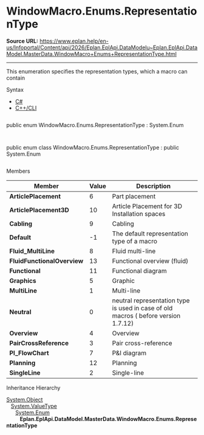 # WindowMacro.Enums.RepresentationType

**Source URL:** https://www.eplan.help/en-us/Infoportal/Content/api/2026/Eplan.EplApi.DataModelu~Eplan.EplApi.DataModel.MasterData.WindowMacro+Enums+RepresentationType.html

---

This enumeration specifies the representation types, which a macro can contain

Syntax

- [C#](#i-syntax-CS)
- [C++/CLI](#i-syntax-CPP2005)

```
```
public enum WindowMacro.Enums.RepresentationType : System.Enum
```
```

```
```
public enum class WindowMacro.Enums.RepresentationType : public System.Enum
```
```

Members

| Member | Value | Description |
| --- | --- | --- |
| **ArticlePlacement** | 6 | Part placement |
| **ArticlePlacement3D** | 10 | Article Placement for 3D Installation spaces |
| **Cabling** | 9 | Cabling |
| **Default** | -1 | The default representation type of a macro |
| **Fluid\_MultiLine** | 8 | Fluid multi-line |
| **FluidFunctionalOverview** | 13 | Functional overview (fluid) |
| **Functional** | 11 | Functional diagram |
| **Graphics** | 5 | Graphic |
| **MultiLine** | 1 | Multi-line |
| **Neutral** | 0 | neutral representation type is used in case of old macros ( before version 1.7.12) |
| **Overview** | 4 | Overview |
| **PairCrossReference** | 3 | Pair cross-reference |
| **PI\_FlowChart** | 7 | P&I diagram |
| **Planning** | 12 | Planning |
| **SingleLine** | 2 | Single-line |

Inheritance Hierarchy

[System.Object](#)  
   [System.ValueType](#)  
      [System.Enum](#)  
         **Eplan.EplApi.DataModel.MasterData.WindowMacro.Enums.RepresentationType**
